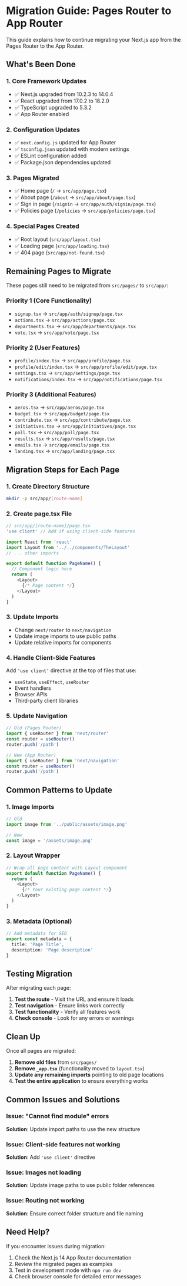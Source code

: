 # Migration Guide: Pages Router to App Router

This guide explains how to continue migrating your Next.js app from the Pages Router to the App Router.

## What's Been Done

### 1. Core Framework Updates

- ✅ Next.js upgraded from 10.2.3 to 14.0.4
- ✅ React upgraded from 17.0.2 to 18.2.0
- ✅ TypeScript upgraded to 5.3.2
- ✅ App Router enabled

### 2. Configuration Updates

- ✅ `next.config.js` updated for App Router
- ✅ `tsconfig.json` updated with modern settings
- ✅ ESLint configuration added
- ✅ Package.json dependencies updated

### 3. Pages Migrated

- ✅ Home page (`/` → `src/app/page.tsx`)
- ✅ About page (`/about` → `src/app/about/page.tsx`)
- ✅ Sign in page (`/signin` → `src/app/auth/signin/page.tsx`)
- ✅ Policies page (`/policies` → `src/app/policies/page.tsx`)

### 4. Special Pages Created

- ✅ Root layout (`src/app/layout.tsx`)
- ✅ Loading page (`src/app/loading.tsx`)
- ✅ 404 page (`src/app/not-found.tsx`)

## Remaining Pages to Migrate

These pages still need to be migrated from `src/pages/` to `src/app/`:

### Priority 1 (Core Functionality)

- `signup.tsx` → `src/app/auth/signup/page.tsx`
- `actions.tsx` → `src/app/actions/page.tsx`
- `departments.tsx` → `src/app/departments/page.tsx`
- `vote.tsx` → `src/app/vote/page.tsx`

### Priority 2 (User Features)

- `profile/index.tsx` → `src/app/profile/page.tsx`
- `profile/edit/index.tsx` → `src/app/profile/edit/page.tsx`
- `settings.tsx` → `src/app/settings/page.tsx`
- `notifications/index.tsx` → `src/app/notifications/page.tsx`

### Priority 3 (Additional Features)

- `aeros.tsx` → `src/app/aeros/page.tsx`
- `budget.tsx` → `src/app/budget/page.tsx`
- `contribute.tsx` → `src/app/contribute/page.tsx`
- `initiatives.tsx` → `src/app/initiatives/page.tsx`
- `poll.tsx` → `src/app/poll/page.tsx`
- `results.tsx` → `src/app/results/page.tsx`
- `emails.tsx` → `src/app/emails/page.tsx`
- `landing.tsx` → `src/app/landing/page.tsx`

## Migration Steps for Each Page

### 1. Create Directory Structure

```bash
mkdir -p src/app/[route-name]
```

### 2. Create page.tsx File

```typescript
// src/app/[route-name]/page.tsx
'use client' // Add if using client-side features

import React from 'react'
import Layout from '../../components/TheLayout'
// ... other imports

export default function PageName() {
  // Component logic here
  return (
    <Layout>
      {/* Page content */}
    </Layout>
  )
}
```

### 3. Update Imports

- Change `next/router` to `next/navigation`
- Update image imports to use public paths
- Update relative imports for components

### 4. Handle Client-Side Features

Add `'use client'` directive at the top of files that use:

- `useState`, `useEffect`, `useRouter`
- Event handlers
- Browser APIs
- Third-party client libraries

### 5. Update Navigation

```typescript
// Old (Pages Router)
import { useRouter } from 'next/router'
const router = useRouter()
router.push('/path')

// New (App Router)
import { useRouter } from 'next/navigation'
const router = useRouter()
router.push('/path')
```

## Common Patterns to Update

### 1. Image Imports

```typescript
// Old
import image from '../public/assets/image.png'

// New
const image = '/assets/image.png'
```

### 2. Layout Wrapper

```typescript
// Wrap all page content with Layout component
export default function PageName() {
  return (
    <Layout>
      {/* Your existing page content */}
    </Layout>
  )
}
```

### 3. Metadata (Optional)

```typescript
// Add metadata for SEO
export const metadata = {
  title: 'Page Title',
  description: 'Page description'
}
```

## Testing Migration

After migrating each page:

1. **Test the route** - Visit the URL and ensure it loads
2. **Test navigation** - Ensure links work correctly
3. **Test functionality** - Verify all features work
4. **Check console** - Look for any errors or warnings

## Clean Up

Once all pages are migrated:

1. **Remove old files** from `src/pages/`
2. **Remove `_app.tsx`** (functionality moved to `layout.tsx`)
3. **Update any remaining imports** pointing to old page locations
4. **Test the entire application** to ensure everything works

## Common Issues and Solutions

### Issue: "Cannot find module" errors

**Solution**: Update import paths to use the new structure

### Issue: Client-side features not working

**Solution**: Add `'use client'` directive

### Issue: Images not loading

**Solution**: Update image paths to use public folder references

### Issue: Routing not working

**Solution**: Ensure correct folder structure and file naming

## Need Help?

If you encounter issues during migration:

1. Check the Next.js 14 App Router documentation
2. Review the migrated pages as examples
3. Test in development mode with `npm run dev`
4. Check browser console for detailed error messages
